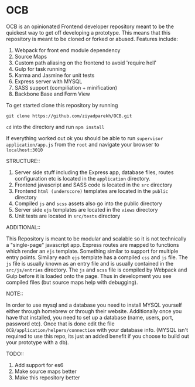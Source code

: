 OCB
===

OCB is an opinionated Frontend developer repository meant to be the quickest way to get off developing a prototype. This means that this repository is meant to be cloned or forked or abused. Features include:

1. Webpack for front end module dependency
2. Source Maps
3. Custom path aliasing on the frontend to avoid 'require hell'
4. Gulp for task running
5. Karma and Jasmine for unit tests
6. Express server with MYSQL
7. SASS support (compiliation + minification)
8. Backbone Base and Form View

To get started clone this repository by running

```git clone https://github.com/ziyadparekh/OCB.git```

`cd` into the directory and run `npm install`

If everything worked out ok you should be able to run `supervisor application/app.js` from the `root` and navigate your browser
to `localhost:3010`

STRUCTURE::

1. Server side stuff including the Express app, database files, routes configuration etc is located in the `application` directory.
2. Frontend javascript and SASS code is located in the `src` directory
3. Frontend `html (underscore)` templates are located in the `public` directory
4. Compiled `js` and `scss` assets also go into the public directory
5. Server side `ejs` templates are located in the `views` directory
6. Unit tests are located in `src/tests` directory

ADDITIONAL::

This Repository is meant to be modular and scalable so it is not technically a "single-page" javascript app. Express routes are mapped to functions which render an `ejs` template. Something similar to support for multiple entry points. Similary each `ejs` template has a compiled `css` and `js` file. The `js` file is usually known as an entry file and is usually contained in the `src/js/entries` directory. The `js` and `scss` file is compiled by Webpack and Gulp before it is loaded onto the page. Thus in development you see compiled files (but source maps help with debugging).

NOTE:: 

In order to use mysql and a database you need to install MYSQL yourself either through homebrew or through their website. Additionally once you have that installed, you need to set up a database (name, users, port, password etc). Once that is done edit the file `OCB/application/helpers/connection` with your database info. (MYSQL isn't required to use this repo, its just an added benefit if you choose to build out your prototype with a db).


TODO::

1. Add support for es6
2. Make source maps better
3. Make this repository better


